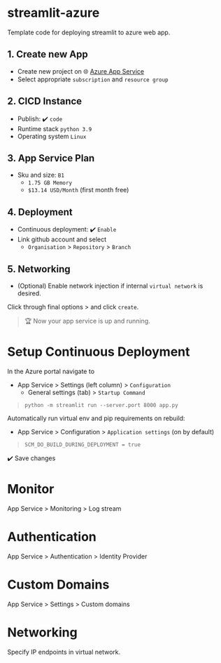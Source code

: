 # streamlit-azure

Template code for deploying streamlit to azure web app.

## 1. Create new App

- Create new project on 🌐 [Azure App Service](https://portal.azure.com/#blade/HubsExtension/BrowseResource/resourceType/Microsoft.Web%2Fsites)
- Select appropriate `subscription` and `resource group`

## 2. CICD Instance

- Publish: ✔️ `code`
- Runtime stack `python 3.9`
- Operating system `Linux`

## 3. App Service Plan

- Sku and size: `B1`
  - `1.75 GB Memory`
  - `$13.14 USD/Month` (first month free)

## 4. Deployment

- Continuous deployment: ✔️ `Enable`
- Link github account and select
  - `Organisation` > `Repository` > `Branch`

## 5. Networking

- (Optional) Enable network injection if internal `virtual network` is desired.

Click through final options > and click `create`.

> 🏆 Now your app service is up and running.

# Setup Continuous Deployment

In the Azure portal navigate to

- App Service > Settings (left column) > `Configuration`
  - General settings (tab) > `Startup Command`

> `python -m streamlit run --server.port 8000 app.py`

Automatically run virtual env and pip requirements on rebuild:

- App Service > Configuration > `Application settings` (on by default)

> `SCM_DO_BUILD_DURING_DEPLOYMENT = true`

✔️ Save changes

# Monitor

App Service > Monitoring > Log stream

# Authentication

App Service > Authentication > Identity Provider

# Custom Domains

App Service > Settings > Custom domains

# Networking

Specify IP endpoints in virtual network.
